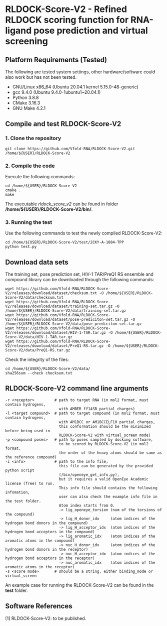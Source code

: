 # RLDOCK-Score-V2 - Refined RLDOCK scoring function for RNA-ligand pose prediction and virtual screening

## Platform Requirements (Tested)
The following are tested system settings, other hardware/software could also work but has not been tested.
* GNU/Linux x86_64 (Ubuntu 20.04.1 kernel 5.15.0-48-generic)
* gcc 9.4.0 (Ubuntu 9.4.0-1ubuntu1~20.04.1)
* Python 3.8.8
* CMake 3.16.3
* GNU Make 4.2.1

## Compile and test RLDOCK-Score-V2

### 1. Clone the repository
```
git clone https://github.com/Vfold-RNA/RLDOCK-Score-V2.git /home/${USER}/RLDOCK-Score-V2
```
### 2. Compile the code
Execute the following commands:
```
cd /home/${USER}/RLDOCK-Score-V2
cmake .
make
```
The executable *rldock_score_v2* can be found in folder **/home/${USER}/RLDOCK-Score-V2/bin/**.

### 3. Running the test
Use the following commands to test the newly compiled RLDOCK-Score-V2:
```
cd /home/${USER}/RLDOCK-Score-V2/test/2CKY-A-1084-TPP
python test.py
```

## Download data sets
The training set, pose prediction set, HIV-1 TAR/PreQ1 RS ensemble and compound library can be downloaded through the following commands:
```
wget https://github.com/Vfold-RNA/RLDOCK-Score-V2/releases/download/dataset/checksum.txt -O /home/${USER}/RLDOCK-Score-V2/data/checksum.txt
wget https://github.com/Vfold-RNA/RLDOCK-Score-V2/releases/download/dataset/training-set.tar.gz -O /home/${USER}/RLDOCK-Score-V2/data/training-set.tar.gz
wget https://github.com/Vfold-RNA/RLDOCK-Score-V2/releases/download/dataset/pose-prediciton-set.tar.gz -O /home/${USER}/RLDOCK-Score-V2/data/pose-prediciton-set.tar.gz
wget https://github.com/Vfold-RNA/RLDOCK-Score-V2/releases/download/dataset/HIV-1-TAR.tar.gz -O /home/${USER}/RLDOCK-Score-V2/data/HIV-1-TAR.tar.gz
wget https://github.com/Vfold-RNA/RLDOCK-Score-V2/releases/download/dataset/PreQ1-RS.tar.gz -O /home/${USER}/RLDOCK-Score-V2/data/PreQ1-RS.tar.gz
```
Check the integrity of the files:
```
cd /home/${USER}/RLDOCK-Score-V2/data/
sha256sum --check checksum.txt
```

## RLDOCK-Score-V2 command line arguments
```
-r <receptor>         # path to target RNA (in mol2 format, must contain hydrogens,
                        with AMBER ff14SB partial charges)
-l <target compound>  # path to target compound (in mol2 format, must contain hydrogens,
                        with AM1BCC or AM1BCCELF10 partial charges,
                        this conformation should be the minimized before being used in
                        RLDOCK-Score-V2 with virtual_screen mode)
-p <compound poses>   # path tp poses sampled by docking software,
                        to be scored by RLDOCK-Score-V2 (in mol2 format,
                        the order of the heavy atoms should be same as the reference compound)
-i <info>             # path to the info file,
                        this file can be generated by the provided python script
                        (/bin/openeye_get_info.py),
                        but it requires a valid OpenEye Academic license (free) to run.
                        This info file should contains the following infomation,
                        user can also check the example info file in the test folder.
                        Atom index starts from 0.
                        -> lig_openeye_torsion (num of the torsions of the compound)
                        -> lig_H_donor_idx     (atom indices of the hydrogen bond donors in the compound)
                        -> lig_H_acceptor_idx  (atom indices of the hydrogen bond acceptors in the compound)
                        -> lig_aromatic_idx    (atom indices of the aromatic atoms in the compound)
                        -> nuc_H_donor_idx     (atom indices of the hydrogen bond donors in the receptor)
                        -> nuc_H_acceptor_idx  (atom indices of the hydrogen bond acceptors in the receptor)
                        -> nuc_aromatic_idx    (atom indices of the aromatic atoms in the receptor)
-s <score mode>       # should be a string, either binding_mode or virtual_screen
```
An example case for running the RLDOCK-Score-V2 can be found in the **test** folder.

## Software References

[1] RLDOCK-Score-V2: to be published.
